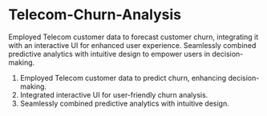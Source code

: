 # Telecom-Churn-Analysis
Employed Telecom customer data to forecast customer churn, integrating it with an interactive UI for enhanced user experience. Seamlessly combined predictive analytics with intuitive design to empower users in decision-making.

1. Employed Telecom customer data to predict churn, enhancing decision-making.
2. Integrated interactive UI for user-friendly churn analysis.
3. Seamlessly combined predictive analytics with intuitive design.
